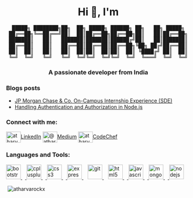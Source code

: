 <h1 align="center">Hi 👋, I'm </h1>

 <pre align="center"> █████╗ ████████╗██╗  ██╗ █████╗ ██████╗ ██╗   ██╗ █████╗ 
██╔══██╗╚══██╔══╝██║  ██║██╔══██╗██╔══██╗██║   ██║██╔══██╗
███████║   ██║   ███████║███████║██████╔╝██║   ██║███████║
██╔══██║   ██║   ██╔══██║██╔══██║██╔══██╗╚██╗ ██╔╝██╔══██║
██║  ██║   ██║   ██║  ██║██║  ██║██║  ██║ ╚████╔╝ ██║  ██║
╚═╝  ╚═╝   ╚═╝   ╚═╝  ╚═╝╚═╝  ╚═╝╚═╝  ╚═╝  ╚═══╝  ╚═╝  ╚═╝</pre>
<h3 align="center">A passionate developer from India</h3>

### Blogs posts
<!-- BLOG-POST-LIST:START -->
- [JP Morgan Chase & Co. On-Campus Internship Experience (SDE)](https://atharva1610.medium.com/jp-morgan-chase-co-on-campus-internship-experience-sde-61d112713b31?source=rss-750427617fc9------2)
- [Handling Authentication and Authorization in Node.js](https://atharva1610.medium.com/handling-authentication-and-authorization-in-node-js-c9a34d8fc85f?source=rss-750427617fc9------2)
<!-- BLOG-POST-LIST:END -->

<p align="left">
<h3 align="left">Connect with me:</h3>
<a href="https://linkedin.com/in/atharva-gulhane-406a21190" target="blank"><img align="center" src="https://cdn.jsdelivr.net/npm/simple-icons@3.0.1/icons/linkedin.svg" alt="atharva-gulhane-406a21190" height="30" width="40"/>LinkedIn</a>   
<a href="https://medium.com/@atharva1610" target="blank"><img align="center" src="https://cdn.jsdelivr.net/npm/simple-icons@3.0.1/icons/medium.svg" alt="@atharva1610" height="30" width="40" />Medium</a>
<a href="https://www.codechef.com/users/atharva_rockx" target="blank"><img align="center" src="https://cdn.jsdelivr.net/npm/simple-icons@3.1.0/icons/codechef.svg" alt="atharva_rockx" height="30" width="40" />CodeChef</a>
</p>

<h3 align="left">Languages and Tools:</h3>
<p align="left"> <a href="https://getbootstrap.com" target="_blank"> <img src="https://devicons.github.io/devicon/devicon.git/icons/bootstrap/bootstrap-plain.svg" alt="bootstrap" width="40" height="40"/> </a> &nbsp;&nbsp;<a href="https://www.w3schools.com/cpp/" target="_blank"> <img src="https://devicons.github.io/devicon/devicon.git/icons/cplusplus/cplusplus-original.svg" alt="cplusplus" width="40" height="40"/> </a> &nbsp;&nbsp;<a href="https://www.w3schools.com/css/" target="_blank"> <img src="https://devicons.github.io/devicon/devicon.git/icons/css3/css3-original-wordmark.svg" alt="css3" width="40" height="40"/> </a> &nbsp;&nbsp;<a href="https://expressjs.com" target="_blank"> <img src="https://devicons.github.io/devicon/devicon.git/icons/express/express-original-wordmark.svg" alt="express" width="40" height="40"/> </a>&nbsp;&nbsp; <a href="https://git-scm.com/" target="_blank"> <img src="https://www.vectorlogo.zone/logos/git-scm/git-scm-icon.svg" alt="git" width="40" height="40"/> </a>&nbsp;&nbsp; <a href="https://www.w3.org/html/" target="_blank"> <img src="https://devicons.github.io/devicon/devicon.git/icons/html5/html5-original-wordmark.svg" alt="html5" width="40" height="40"/> </a> &nbsp;&nbsp;<a href="https://developer.mozilla.org/en-US/docs/Web/JavaScript" target="_blank"> <img src="https://devicons.github.io/devicon/devicon.git/icons/javascript/javascript-original.svg" alt="javascript" width="40" height="40"/> </a> &nbsp;&nbsp;<a href="https://www.mongodb.com/" target="_blank"> <img src="https://devicons.github.io/devicon/devicon.git/icons/mongodb/mongodb-original-wordmark.svg" alt="mongodb" width="40" height="40"/> </a> &nbsp;&nbsp;<a href="https://nodejs.org" target="_blank"> <img src="https://devicons.github.io/devicon/devicon.git/icons/nodejs/nodejs-original-wordmark.svg" alt="nodejs" width="40" height="40"/> </a> </p>

<p>&nbsp;<img align="center" src="https://github-readme-stats.vercel.app/api?username=atharvarockx&show_icons=true" alt="atharvarockx" /></p>
